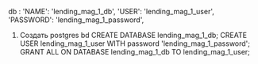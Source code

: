 


db : 
    'NAME': 'lending_mag_1_db',
    'USER': 'lending_mag_1_user',
    'PASSWORD': 'lending_mag_1_password',

1. Создать postgres bd
    CREATE DATABASE lending_mag_1_db;
    CREATE USER lending_mag_1_user WITH password 'lending_mag_1_password';
    GRANT ALL ON DATABASE lending_mag_1_db TO lending_mag_1_user;
    

